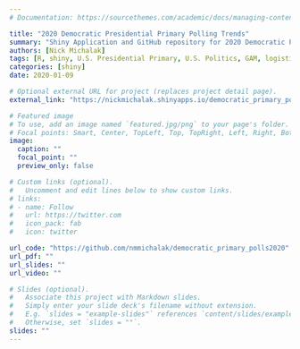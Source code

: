 ```yaml
---
# Documentation: https://sourcethemes.com/academic/docs/managing-content/

title: "2020 Democratic Presidential Primary Polling Trends"
summary: "Shiny Application and GitHub repository for 2020 Democratic Presidential Primary Polling Trends"
authors: [Nick Michalak]
tags: [R, shiny, U.S. Presidential Primary, U.S. Politics, GAM, logistic regression]
categories: [shiny]
date: 2020-01-09

# Optional external URL for project (replaces project detail page).
external_link: "https://nickmichalak.shinyapps.io/democratic_primary_polls2020/"

# Featured image
# To use, add an image named `featured.jpg/png` to your page's folder.
# Focal points: Smart, Center, TopLeft, Top, TopRight, Left, Right, BottomLeft, Bottom, BottomRight.
image:
  caption: ""
  focal_point: ""
  preview_only: false

# Custom links (optional).
#   Uncomment and edit lines below to show custom links.
# links:
# - name: Follow
#   url: https://twitter.com
#   icon_pack: fab
#   icon: twitter

url_code: "https://github.com/nmmichalak/democratic_primary_polls2020"
url_pdf: ""
url_slides: ""
url_video: ""

# Slides (optional).
#   Associate this project with Markdown slides.
#   Simply enter your slide deck's filename without extension.
#   E.g. `slides = "example-slides"` references `content/slides/example-slides.md`.
#   Otherwise, set `slides = ""`.
slides: ""
---
```

